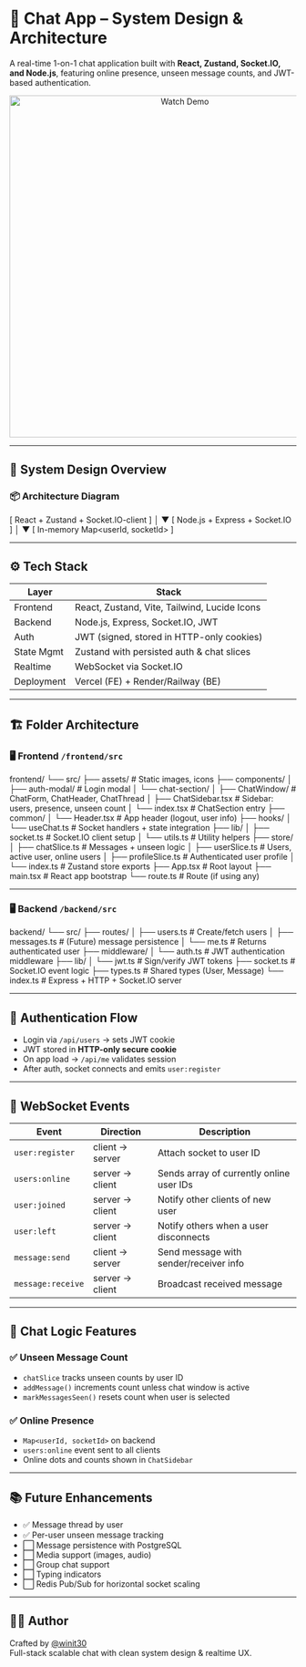 # 💬 Chat App – System Design & Architecture

A real-time 1-on-1 chat application built with **React, Zustand, Socket.IO, and Node.js**, featuring online presence, unseen message counts, and JWT-based authentication.

<!-- Works in GitHub -->
<p align="center">
  <a href="https://www.youtube.com/watch?v=EJgRzUraV48" target="_blank">
    <img src="https://img.youtube.com/vi/EJgRzUraV48/0.jpg" alt="Watch Demo" width="600" />
  </a>
</p>

---

## 🧠 System Design Overview

### 📦 Architecture Diagram

[ React + Zustand + Socket.IO-client ]
│
▼
[ Node.js + Express + Socket.IO ]
│
▼
[ In-memory Map<userId, socketId> ]

---

## ⚙️ Tech Stack

| Layer      | Stack                                        |
| ---------- | -------------------------------------------- |
| Frontend   | React, Zustand, Vite, Tailwind, Lucide Icons |
| Backend    | Node.js, Express, Socket.IO, JWT             |
| Auth       | JWT (signed, stored in HTTP-only cookies)    |
| State Mgmt | Zustand with persisted auth & chat slices    |
| Realtime   | WebSocket via Socket.IO                      |
| Deployment | Vercel (FE) + Render/Railway (BE)            |

---

## 🏗 Folder Architecture

### 🖥 Frontend `/frontend/src`

frontend/
└── src/
    ├── assets/                  # Static images, icons
    ├── components/
    │   ├── auth-modal/          # Login modal
    │   └── chat-section/
    │       ├── ChatWindow/      # ChatForm, ChatHeader, ChatThread
    │       ├── ChatSidebar.tsx  # Sidebar: users, presence, unseen count
    │       └── index.tsx        # ChatSection entry
    ├── common/
    │   └── Header.tsx           # App header (logout, user info)
    ├── hooks/
    │   └── useChat.ts           # Socket handlers + state integration
    ├── lib/
    │   ├── socket.ts            # Socket.IO client setup
    │   └── utils.ts             # Utility helpers
    ├── store/
    │   ├── chatSlice.ts         # Messages + unseen logic
    │   ├── userSlice.ts         # Users, active user, online users
    │   ├── profileSlice.ts      # Authenticated user profile
    │   └── index.ts             # Zustand store exports
    ├── App.tsx                  # Root layout
    ├── main.tsx                 # React app bootstrap
    └── route.ts                 # Route (if using any)


---

### 🖥 Backend `/backend/src`

backend/
└── src/
    ├── routes/
    │   ├── users.ts             # Create/fetch users
    │   ├── messages.ts          # (Future) message persistence
    │   └── me.ts                # Returns authenticated user
    ├── middleware/
    │   └── auth.ts              # JWT authentication middleware
    ├── lib/
    │   └── jwt.ts               # Sign/verify JWT tokens
    ├── socket.ts                # Socket.IO event logic
    ├── types.ts                 # Shared types (User, Message)
    └── index.ts                 # Express + HTTP + Socket.IO server

---

## 🔐 Authentication Flow

- Login via `/api/users` → sets JWT cookie
- JWT stored in **HTTP-only secure cookie**
- On app load → `/api/me` validates session
- After auth, socket connects and emits `user:register`

---

## 🔁 WebSocket Events

| Event             | Direction       | Description                              |
| ----------------- | --------------- | ---------------------------------------- |
| `user:register`   | client → server | Attach socket to user ID                 |
| `users:online`    | server → client | Sends array of currently online user IDs |
| `user:joined`     | server → client | Notify other clients of new user         |
| `user:left`       | server → client | Notify others when a user disconnects    |
| `message:send`    | client → server | Send message with sender/receiver info   |
| `message:receive` | server → client | Broadcast received message               |

---

## 💬 Chat Logic Features

### ✅ Unseen Message Count

- `chatSlice` tracks unseen counts by user ID
- `addMessage()` increments count unless chat window is active
- `markMessagesSeen()` resets count when user is selected

### ✅ Online Presence

- `Map<userId, socketId>` on backend
- `users:online` event sent to all clients
- Online dots and counts shown in `ChatSidebar`

---

## 📚 Future Enhancements

- ✅ Message thread by user
- ✅ Per-user unseen message tracking
- ⬜ Message persistence with PostgreSQL
- ⬜ Media support (images, audio)
- ⬜ Group chat support
- ⬜ Typing indicators
- ⬜ Redis Pub/Sub for horizontal socket scaling

---

## 🧑‍💻 Author

Crafted by [@winit30](https://github.com/winit30)  
Full-stack scalable chat with clean system design & realtime UX.
